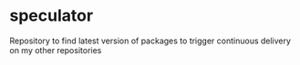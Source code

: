# speculator
Repository to find latest version of packages to trigger continuous delivery on my other repositories
